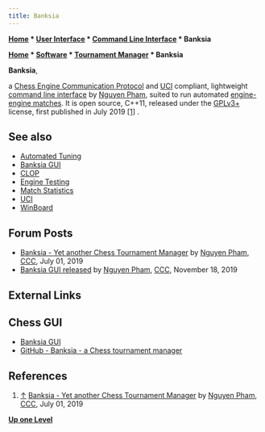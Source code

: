 ```yaml
---
title: Banksia
---
```

**[Home](Home "Home") * [User Interface](User_Interface "User Interface") * [Command Line Interface](CLI "CLI") * Banksia**

**[Home](Home "Home") * [Software](Software "Software") * [Tournament Manager](Tournament_Manager "Tournament Manager") * Banksia**

**Banksia**,

a [Chess Engine Communication Protocol](Chess_Engine_Communication_Protocol "Chess Engine Communication Protocol") and [UCI](UCI "UCI") compliant, lightweight [command line interface](CLI "CLI") by [Nguyen Pham](Pham_Hong_Nguyen "Pham Hong Nguyen"), suited to run automated [engine-engine matches](Engine_Testing#Matches "Engine Testing"). It is open source, C++11, released under the [GPLv3+](Free_Software_Foundation#GPL "Free Software Foundation") license, first published in July 2019 <a id="cite-note-1" href="#cite-ref-1">[1]</a> .

## See also

- [Automated Tuning](Automated_Tuning "Automated Tuning")
- [Banksia GUI](Banksia_GUI "Banksia GUI")
- [CLOP](CLOP "CLOP")
- [Engine Testing](Engine_Testing "Engine Testing")
- [Match Statistics](Match_Statistics "Match Statistics")
- [UCI](UCI "UCI")
- [WinBoard](WinBoard "WinBoard")

## Forum Posts

- [Banksia - Yet another Chess Tournament Manager](http://talkchess.com/forum3/viewtopic.php?f=7&t=71157&hilit=banksia) by [Nguyen Pham](Pham_Hong_Nguyen "Pham Hong Nguyen"), [CCC](CCC "CCC"), July 01, 2019
- [Banksia GUI released](http://talkchess.com/forum3/viewtopic.php?f=2&t=72350) by [Nguyen Pham](Pham_Hong_Nguyen "Pham Hong Nguyen"), [CCC](CCC "CCC"), November 18, 2019

## External Links

## Chess GUI

- [Banksia GUI](https://banksiagui.com/)
- [GitHub - Banksia - a Chess tournament manager](https://github.com/nguyenpham/banksia)

## References

1. <a id="cite-ref-1" href="#cite-note-1">↑</a> [Banksia - Yet another Chess Tournament Manager](http://talkchess.com/forum3/viewtopic.php?f=7&t=71157&hilit=banksia) by [Nguyen Pham](Pham_Hong_Nguyen "Pham Hong Nguyen"), [CCC](CCC "CCC"), July 01, 2019

**[Up one Level](GUI "GUI")**

